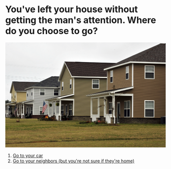 # You've left your house without getting the man's attention. Where do you choose to go?
![image](../images/house211.JPG)
1. [Go to your car](car-issue.md)
2. [Go to your neighbors (but you're not sure if they're home)](neighbors-ending.md)
